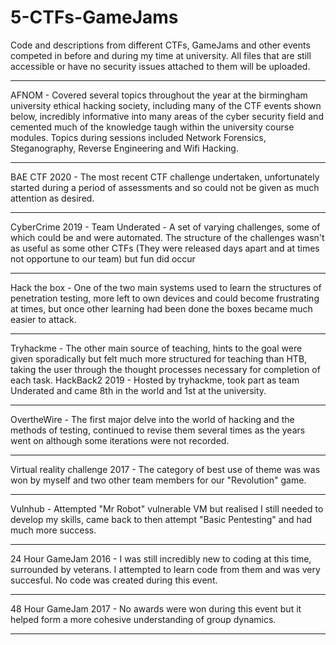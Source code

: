 # 5-CTFs-GameJams
Code and descriptions from different CTFs, GameJams and other events competed in before and during my time at university. All files that are still accessible or have no security issues attached to them will be uploaded.

---

AFNOM - Covered several topics throughout the year at the birmingham university ethical hacking society, including many of the CTF events shown below, incredibly informative into many areas of the cyber security field and cemented much of the knowledge taugh within the university course modules. Topics during sessions included Network Forensics, Steganography, Reverse Engineering and Wifi Hacking.

---

BAE CTF 2020 - The most recent CTF challenge undertaken, unfortunately started during a period of assessments and so could not be given as much attention as desired.

---

CyberCrime 2019 - Team Underated - A set of varying challenges, some of which could be and were automated. The structure of the challenges wasn't as useful as some other CTFs (They were released days apart and at times not opportune to our team) but fun did occur

---

Hack the box - One of the two main systems used to learn the structures of penetration testing, more left to own devices and could become frustrating at times, but once other learning had been done the boxes became much easier to attack.

---
Tryhackme - The other main source of teaching, hints to the goal were given sporadically but felt much more structured for teaching than HTB, taking the user through the thought processes necessary for completion of each task.
HackBack2 2019 - Hosted by tryhackme, took part as team Underated and came 8th in the world and 1st at the university.

---

OvertheWire - The first major delve into the world of hacking and the methods of testing, continued to revise them several times as the years went on although some iterations were not recorded.

---

Virtual reality challenge 2017 - The category of best use of theme was was won by myself and two other team members for our "Revolution" game. 

---

Vulnhub - Attempted "Mr Robot" vulnerable VM but realised I still needed to develop my skills, came back to then attempt "Basic Pentesting" and had much more success.

---

24 Hour GameJam 2016 - I was still incredibly new to coding at this time, surrounded by veterans. I attempted to learn code from them and was very succesful. No code was created during this event.

---

48 Hour GameJam 2017 - No awards were won during this event but it helped form a more cohesive understanding of group dynamics.

---